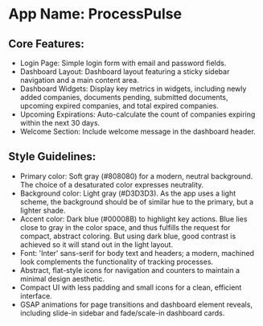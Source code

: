 # **App Name**: ProcessPulse

## Core Features:

- Login Page: Simple login form with email and password fields.
- Dashboard Layout: Dashboard layout featuring a sticky sidebar navigation and a main content area.
- Dashboard Widgets: Display key metrics in widgets, including newly added companies, documents pending, submitted documents, upcoming expired companies, and total expired companies.
- Upcoming Expirations: Auto-calculate the count of companies expiring within the next 30 days.
- Welcome Section: Include welcome message in the dashboard header.

## Style Guidelines:

- Primary color: Soft gray (#808080) for a modern, neutral background. The choice of a desaturated color expresses neutrality.
- Background color: Light gray (#D3D3D3). As the app uses a light scheme, the background should be of similar hue to the primary, but a lighter shade.
- Accent color: Dark blue (#00008B) to highlight key actions. Blue lies close to gray in the color space, and thus fulfills the request for compact, abstract coloring. But using dark blue, good contrast is achieved so it will stand out in the light layout.
- Font: 'Inter' sans-serif for body text and headers; a modern, machined look complements the functionality of tracking processes.
- Abstract, flat-style icons for navigation and counters to maintain a minimal design aesthetic.
- Compact UI with less padding and small icons for a clean, efficient interface.
- GSAP animations for page transitions and dashboard element reveals, including slide-in sidebar and fade/scale-in dashboard cards.